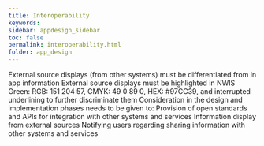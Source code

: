 ```yaml
---
title: Interoperability  
keywords:
sidebar: appdesign_sidebar
toc: false
permalink: interoperability.html
folder: app_design 
---
```


External source displays (from other systems) must be differentiated from in app information
External source displays must be highlighted in NWIS Green: RGB: 151 204 57, CMYK: 49 0 89 0, HEX: #97CC39, and interrupted underlining to further discriminate them
Consideration in the design and implementation phases needs to be given to:
Provision of open standards and APIs for integration with other systems and services
Information display from external sources
Notifying users regarding sharing information with other systems and services